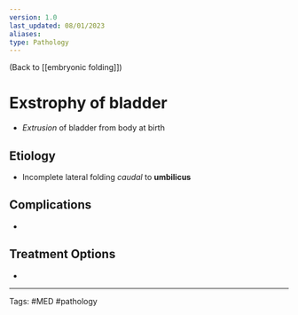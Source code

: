 ```yaml
---
version: 1.0
last_updated: 08/01/2023
aliases: 
type: Pathology
---
```


(Back to [[embryonic folding]])

# Exstrophy of bladder

- _Extrusion_ of bladder from body at birth

## Etiology
- Incomplete lateral folding _caudal_ to **umbilicus**

## Complications
- 

## Treatment Options
- 

---
Tags: #MED #pathology 
